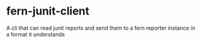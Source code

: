 # fern-junit-client
A cli that can read junit reports and send them to a fern reporter instance in a format it understands
